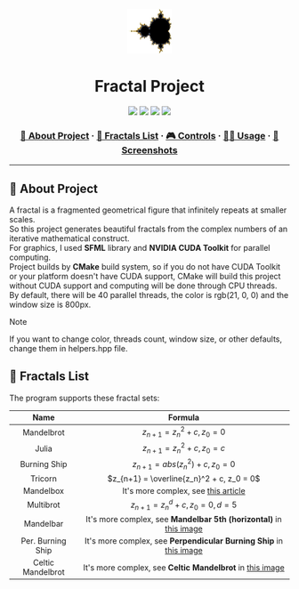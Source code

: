 <a name="readme-top"></a>
<div align="center">
  <!-- Logo -->
  <a href="https://github.com/dpetrosy/Fractal">
  <img src="README_files/logo.png" alt="Logo" width="80" height="80">
  </a>

  <!-- Project Name -->
  <h1>Fractal Project</h1>

  <!-- Badges -->
  <p>
    <img src="https://img.shields.io/github/repo-size/dpetrosy/Fractal?style=for-the-badge&logo=github">
    <img src="https://img.shields.io/github/languages/count/dpetrosy/Fractal?style=for-the-badge&logo=" />
    <img src="https://img.shields.io/github/languages/top/dpetrosy/Fractal?style=for-the-badge" />
    <img src="https://img.shields.io/github/last-commit/dpetrosy/Fractal?style=for-the-badge" />
  </p>

  <h3>
    <a href="#-about-project">📜 About Project</a>
      <span> · </span>
    <a href="#-fractals-list">📑 Fractals List</a>
      <span> · </span>
	  <a href="#-controls">🎮 Controls</a>
      <span> · </span>
    <a href="#-usage">👨‍💻 Usage</a>
      <span> · </span>
    <a href="#-screenshots">🌄 Screenshots</a>
  </h3>
</div>

---

## 📜 About Project

A fractal is a fragmented geometrical figure that infinitely repeats at smaller scales. \
So this project generates beautiful fractals from the complex numbers of an iterative mathematical construct. \
For graphics, I used **SFML** library and **NVIDIA CUDA Toolkit** for parallel computing. \
Project builds by **CMake** build system, so if you do not have CUDA Toolkit or your platform doesn't have
CUDA support, CMake will build this project without CUDA support and computing will be done through CPU threads. \
By default, there will be 40 parallel threads, the color is rgb(21, 0, 0) and the window size is 800px.

> [!NOTE]  
> If you want to change color, threads count, window size, or other defaults, change them in helpers.hpp file.

## 📑 Fractals List

The program supports these fractal sets:

| Name               | Formula                                                                                            |
|:------------------:|:--------------------------------------------------------------------------------------------------:|
| Mandelbrot         | $z_{n+1} = z_n^2 + c, z_0 = 0$                                                                     |
| Julia              | $z_{n+1} = z_n^2 + c, z_0 = c$                                                                     |
| Burning Ship       | $z_{n+1} = abs(z_n^2) + c, z_0 = 0$                                                                |
| Tricorn            | $z_{n+1} = \overline{z_n}^2 + c, z_0 = 0$                                                          |
| Mandelbox          | It's more complex, see [this article](https://sites.google.com/site/mandelbox/what-is-a-mandelbox) |
| Multibrot          | $z_{n+1} = z_n^d + c, z_0 = 0, d = 5$                                                              |
| Mandelbar          | It's more complex, see **Mandelbar 5th (horizontal)** in [this image]()                            |
| Per. Burning Ship  | It's more complex, see **Perpendicular Burning Ship** in [this image]()                            |
| Celtic Mandelbrot  | It's more complex, see **Celtic Mandelbrot** in [this image]()                                     |
